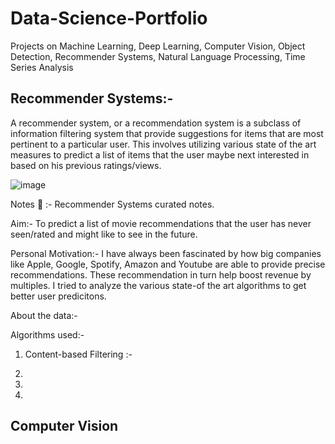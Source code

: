 # Data-Science-Portfolio
Projects on Machine Learning, Deep Learning, Computer Vision, Object Detection, Recommender Systems, Natural Language Processing, Time Series Analysis

## Recommender Systems:-
A recommender system, or a recommendation system is a subclass of information filtering system that provide suggestions for items that are most pertinent to a particular user. This involves utilizing various state of the art measures to predict a list of items that the user maybe next interested in based on his previous ratings/views.

![image](https://user-images.githubusercontent.com/100412162/178732625-1887f72f-2bbe-4441-9fb6-ec33e7699aff.png)

Notes 📝 :- Recommender Systems curated notes.

Aim:- To predict a list of movie recommendations that the user has never seen/rated and might like to see in the future. 

Personal Motivation:- I have always been fascinated by how big companies like Apple, Google, Spotify, Amazon and Youtube are able to provide precise recommendations. These recommendation in turn help boost revenue by multiples. I tried to analyze the various state-of the art algorithms to get better user predicitons.

About the data:-


Algorithms used:-

1) Content-based Filtering :- 

2) 

3)

4)





## Computer Vision







